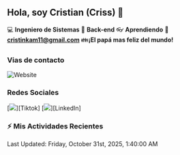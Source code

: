 ## Hola, soy Cristian (Criss) 👋

:computer: **Ingeniero de Sistemas**
:pencil: **Back-end**
:eyeglasses: **Aprendiendo**
:e-mail: **cristinkam11@gmail.com**
:family:**¡El papá mas feliz del mundo!**

### Vias de contacto

![Website](https://github.com/crisskam)

### Redes Sociales

[<img src="./assets/social/Tiktok.png"/>][Tiktok]
[<img src="./assets/social/LinkedIn.png"/>][LinkedIn]

### :zap: Mis Actividades Recientes
<!--RECENT_ACTIVITY:start-->
<!--RECENT_ACTIVITY:end-->
<!--RECENT_ACTIVITY:last_update-->
Last Updated: Friday, October 31st, 2025, 1:40:00 AM
<!--RECENT_ACTIVITY:last_update_end-->

